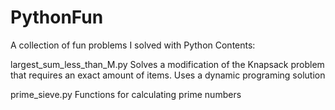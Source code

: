 PythonFun
=========

A collection of fun problems I solved with Python
Contents:

largest_sum_less_than_M.py
Solves a modification of the Knapsack problem that requires an exact amount of items.
Uses a dynamic programing solution
	
prime_sieve.py
Functions for calculating prime numbers
